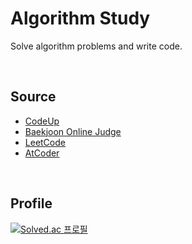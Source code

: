 # Algorithm Study

Solve algorithm problems and write code.

<br/>

## Source

- [CodeUp](https://codeup.kr)
- [Baekjoon Online Judge](https://www.acmicpc.net)
- [LeetCode](https://leetcode.com/problemset/all)
- [AtCoder](https://atcoder.jp)

<br/>

## Profile

[![Solved.ac
프로필](http://mazassumnida.wtf/api/v2/generate_badge?boj=kimhj4485)](https://solved.ac/kimhj4485)
